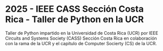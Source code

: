 # 2025 - IEEE CASS Sección Costa Rica - Taller de Python en la UCR
Taller de Python impartido en la Universidad de Costa Rica (UCR) por IEEE Circuits and Systems Society (CASS) Sección Costa Rica en colaboración con la rama de la UCR y el capítulo de Computer Socierty (CS) de la UCR.

